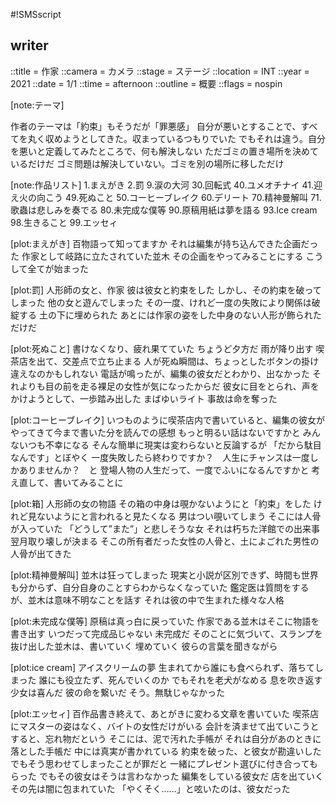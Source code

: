 #!SMSscript

## writer

::title = 作家
::camera = カメラ
::stage = ステージ
::location = INT
::year = 2021
::date = 1/1
::time = afternoon
::outline = 概要
::flags = nospin

[note:テーマ]

作者のテーマは「約束」もそうだが「罪悪感」
自分が悪いとすることで、すべてを丸く収めようとしてきた。収まっているつもりでいた
でもそれは違う。自分を悪いと定義してみたところで、何も解決しない
ただゴミの置き場所を決めているだけだ
ゴミ問題は解決していない。ゴミを別の場所に移しただけ

[note:作品リスト]
1.まえがき
2.罰
9.涙の大河
30.回転式
40.ユメオチナイ
41.迎え火の向こう
49.死ぬこと
50.コーヒーブレイク
60.デリート
70.精神曼解叫
71.歌蟲は悲しみを奏でる
80.未完成な僕等
90.原稿用紙は夢を語る
93.Ice cream
98.生きること
99.エッセィ











[plot:まえがき]
百物語って知ってますか
それは編集が持ち込んできた企画だった
作家として岐路に立たされていた並木
その企画をやってみることにする
こうして全てが始まった

[plot:罰]
人形師の女と、作家
彼は彼女と約束をした
しかし、その約束を破ってしまった
他の女と遊んでしまった
その一度、けれど一度の失敗により関係は破綻する
土の下に埋められた
あとには作家の姿をした中身のない人形が飾られただけだ

[plot:死ぬこと]
書けなくなり、疲れ果てていた
ちょうど夕方だ
雨が降り出す
喫茶店を出て、交差点で立ち止まる
人が死ぬ瞬間は、ちょっとしたボタンの掛け違えなのかもしれない
電話が鳴ったが、編集の彼女だとわかり、出なかった
それよりも目の前を走る裸足の女性が気になったからだ
彼女に目をとられ、声をかけようとして、一歩踏み出した
まばゆいライト
事故は命を奪った

[plot:コーヒーブレイク]
いつものように喫茶店内で書いていると、編集の彼女がやってきて今まで書いた分を読んでの感想
もっと明るい話はないですかと
みんないつも不幸になる
そんな簡単に現実は変わらないと反論するが
「だから駄目なんです」とぼやく
一度失敗したら終わりですか？　人生にチャンスは一度しかありませんか？　と
登場人物の人生だって、一度でふいになるんですかと
考え直して、書いてみることに

[plot:箱]
人形師の女の物語
その箱の中身は覗かないようにと「約束」をした
けれど見ないようにと言われると見たくなる
男はつい覗いてしまう
そこには人骨が入っていた
「どうして”また”」と悲しそうな女
それは朽ちた洋館での出来事
翌月取り壊しが決まる
そこの所有者だった女性の人骨と、土によごれた男性の人骨が出てきた

[plot:精神曼解叫]
並木は狂ってしまった
現実と小説が区別できず、時間も世界も分からず、自分自身のことすらわからなくなっていた
鑑定医は質問をするが、並木は意味不明なことを話す
それは彼の中で生まれた様々な人格

[plot:未完成な僕等]
原稿は真っ白に戻っていた
作家である並木はそこに物語を書き出す
いつだって完成品じゃない
未完成だ
そのことに気づいて、スランプを抜け出した並木は、書いていく
埋めていく
彼らの言葉を聞きながら

[plot:ice cream]
アイスクリームの夢
生まれてから誰にも食べられず、落ちてしまった
誰にも役立たず、死んでいくのか
でもそれを老犬がなめる
息を吹き返す
少女は喜んだ
彼の命を繋いだ
そう。無駄じゃなかった

[plot:エッセィ]
百作品書き終えて、あとがきに変わる文章を書いていた
喫茶店にマスターの姿はなく、バイトの女性だけがいる
会計を済ませて出ていこうとすると、忘れ物だという
そこには、泥で汚れた手帳が
それは自分があのときに落とした手帳だ
中には真実が書かれている
約束を破った、と彼女が勘違いした
でもそう思わせてしまったことが罪だと
一緒にプレゼント選びに付き合ってもらった
でもその彼女はそうは言わなかった
編集をしている彼女だ
店を出ていく
その先は闇に包まれていた
「やくそく……」と呟いたのは、彼女だった
